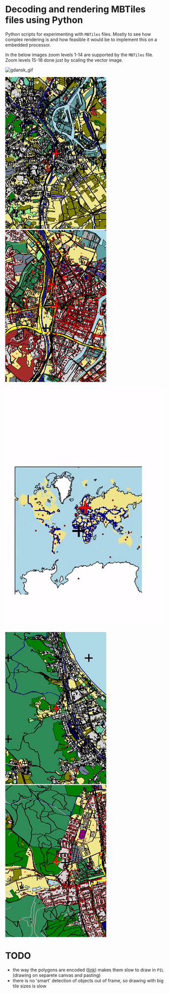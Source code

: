 # Decoding and rendering MBTiles files using Python

Python scripts for experimenting with `MBTiles` files.
Mostly to see how complex rendering is and how feasible
it would be to implement this on a embedded processor.

In the below images zoom levels 1-14 are supported by the `MBTiles` file.
Zoom levels 15-18 done just by scaling the vector image.

![gdansk_gif](gdansk/gdansk.gif)

![gdansk_z12](gdansk/012.png)
![gdansk_z14](gdansk/014.png)

![oliwa_gif](oliwa/oliwa.gif)

![oliwa_z12](oliwa/012.png)
![oliwa_z14](oliwa/014.png)


# TODO

 - the way the polygons are encoded ([link](https://docs.mapbox.com/vector-tiles/specification/#winding-order))
   makes them slow to draw in `PIL` (drawing on separete canvas and pasting)
 - there is no 'smart' detection of objects out of frame, so drawing with
   big tile sizes is slow

